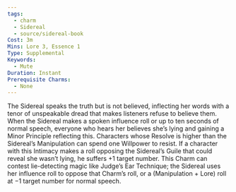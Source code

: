 ```yaml
---
tags:
  - charm
  - Sidereal
  - source/sidereal-book
Cost: 3m
Mins: Lore 3, Essence 1
Type: Supplemental
Keywords:
  - Mute
Duration: Instant
Prerequisite Charms:
  - None
---
```

The Sidereal speaks the truth but is not believed, inflecting her words with a tenor of unspeakable dread that makes listeners refuse to believe them. When the Sidereal makes a spoken influence roll or up to ten seconds of normal speech, everyone who hears her believes she’s lying and gaining a Minor Principle reflecting this. Characters whose Resolve is higher than the Sidereal’s Manipulation can spend one Willpower to resist. If a character with this Intimacy makes a roll opposing the Sidereal’s Guile that could reveal she wasn’t lying, he suffers +1 target number. This Charm can contest lie-detecting magic like Judge’s Ear Technique; the Sidereal uses her influence roll to oppose that Charm’s roll, or a (Manipulation + Lore) roll at −1 target number for normal speech.